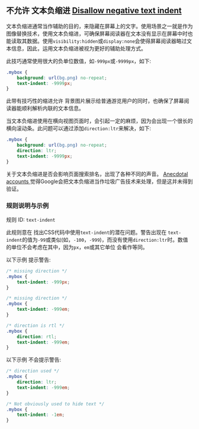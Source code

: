 ## 不允许 文本负缩进 [Disallow negative text indent](https://github.com/CSSLint/csslint/wiki/Disallow-negative-text-indent)

文本负缩进通常当作辅助的目的，来隐藏在屏幕上的文字。使用场景之一就是作为图像替换技术，使用文本负缩进，可确保屏幕阅读器在文本没有显示在屏幕中时也能读取其数据。使用`visibility:hidden`或`display:none`会使得屏幕阅读器略过文本信息，因此，运用文本负缩进被视为更好的辅助处理方式。

此技巧通常使用很大的负单位数值，如`-999px`或`-9999px`，如下:

```css
.mybox {
    background: url(bg.png) no-repeat;
    text-indent: -9999px;
}
```

此带有技巧性的缩进允许 背景图片展示给普通游览用户的同时，也确保了屏幕阅读器能顺利解析内联的文本信息。

当文本负缩进使用在横向视图页面时，会引起一定的麻烦，因为会出现一个很长的横向滚动条。此问题可以通过添加`direction:ltr`来解决，如下:

```css
.mybox {
    background: url(bg.png) no-repeat;
    direction: ltr;
    text-indent: -9999px;
}
```

关于文本负缩进是否会影响页面搜索排名，出现了各种不同的声音。 [Anecdotal accounts ](http://luigimontanez.com/2010/stop-using-text-indent-css-trick/) 觉得Google会把文本负缩进当作垃圾广告技术来处理，但是这并未得到验证。

### 规则说明与示例

规则 ID: `text-indent`

此规则意在 找出CSS代码中使用`text-indent`的潜在问题。警告出现在 `text-indent`的值为`-99`或类似(如，`-100`，`-999`)，而没有使用`direction:ltr`时。数值的单位不会考虑在其中，因为`px`，`em`或其它单位 会看作等同。

以下示例 提示警告:

```css
/* missing direction */
.mybox {
    text-indent: -999px;
}

/* missing direction */
.mybox {
    text-indent: -999em;
}

/* direction is rtl */
.mybox {
    direction: rtl;
    text-indent: -999em;
}
```

以下示例 不会提示警告:

```css
/* direction used */
.mybox {
    direction: ltr;
    text-indent: -999em;
}

/* Not obviously used to hide text */
.mybox {
    text-indent: -1em;
}
```

